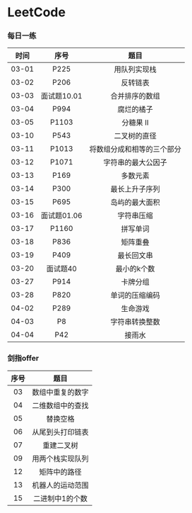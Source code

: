 # LeetCode

### 每日一练

|时间|序号|题目|
|:-:|:-:|:-:|
|03-01|P225|用队列实现栈|
|03-02|P206|反转链表|
|03-03|面试题10.01|合并排序的数组|
|03-04|P994| 腐烂的橘子|
|03-05|P1103|分糖果 II|
|03-10|P543| 二叉树的直径|
|03-11|P1013|将数组分成和相等的三个部分|
|03-12|P1071|字符串的最大公因子|
|03-13|P169| 多数元素|
|03-14|P300| 最长上升子序列|
|03-15|P695| 岛屿的最大面积|
|03-16|面试题01.06|字符串压缩|
|03-17|P1160|拼写单词|
|03-18|P836| 矩阵重叠|
|03-19|P409| 最长回文串|
|03-20|面试题40|最小的k个数|
|03-27|P914|卡牌分组|
|03-28|P820|单词的压缩编码|
|04-02|P289|生命游戏|
|04-03|P8|字符串转换整数|
|04-04|P42|接雨水|

### 剑指offer
|序号|题目|
|:-:|:-:|
|03| 数组中重复的数字|
|04| 二维数组中的查找|
|05| 替换空格|
|06| 从尾到头打印链表|
|07| 重建二叉树|
|09| 用两个栈实现队列|
|12| 矩阵中的路径|
|13| 机器人的运动范围|
|15| 二进制中1的个数|

